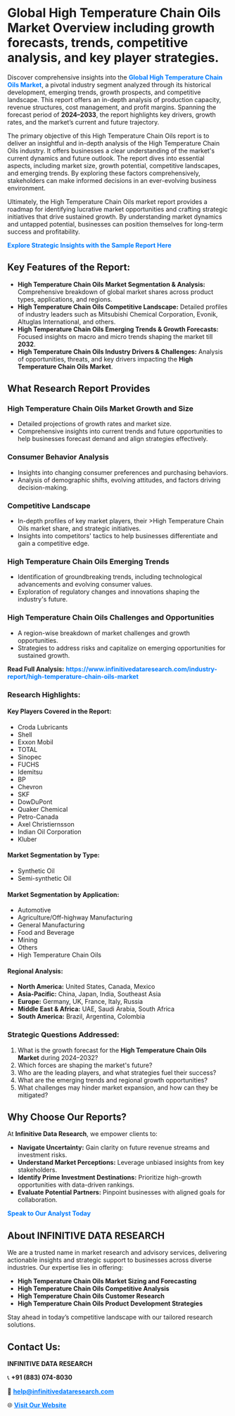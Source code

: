 <h1>Global High Temperature Chain Oils Market Overview including growth forecasts, trends, competitive analysis, and key player strategies.</h1>
<p>
Discover comprehensive insights into the 
<a href="https://www.infinitivedataresearch.com/industry-report/high-temperature-chain-oils-market" rel="dofollow" style="color: #007BFF; text-decoration: none;"><strong>Global High Temperature Chain Oils Market</strong></a>, a pivotal industry segment analyzed through its historical development, emerging trends, growth prospects, and competitive landscape. This report offers an in-depth analysis of production capacity, revenue structures, cost management, and profit margins. Spanning the forecast period of <strong>2024–2033</strong>, the report highlights key drivers, growth rates, and the market’s current and future trajectory.
</p>
<p>
The primary objective of this High Temperature Chain Oils report is to deliver an insightful and in-depth analysis of the High Temperature Chain Oils industry. It offers businesses a clear understanding of the market's current dynamics and future outlook. The report dives into essential aspects, including market size, growth potential, competitive landscapes, and emerging trends. By exploring these factors comprehensively, stakeholders can make informed decisions in an ever-evolving business environment.
</p>
<p>
Ultimately, the High Temperature Chain Oils market report provides a roadmap for identifying lucrative market opportunities and crafting strategic initiatives that drive sustained growth. By understanding market dynamics and untapped potential, businesses can position themselves for long-term success and profitability.
</p>
<p>
<a href="https://www.infinitivedataresearch.com/request-sample/reportId=112621" style="color: #007BFF; text-decoration: none;"><strong>Explore Strategic Insights with the Sample Report Here</strong></a>
</p>

<h2>Key Features of the Report:</h2>
<ul>
<li><strong>High Temperature Chain Oils Market Segmentation & Analysis:</strong> Comprehensive breakdown of global market shares across product types, applications, and regions.</li>
<li><strong>High Temperature Chain Oils Competitive Landscape:</strong> Detailed profiles of industry leaders such as Mitsubishi Chemical Corporation, Evonik, Altuglas International, and others.</li>
<li><strong>High Temperature Chain Oils Emerging Trends & Growth Forecasts:</strong> Focused insights on macro and micro trends shaping the market till <strong>2032</strong>.</li>
<li><strong>High Temperature Chain Oils Industry Drivers & Challenges:</strong> Analysis of opportunities, threats, and key drivers impacting the <strong>High Temperature Chain Oils Market</strong>.</li>
</ul>

<h2>What Research Report Provides</h2>
<h3>High Temperature Chain Oils Market Growth and Size</h3>
<ul>
<li>Detailed projections of growth rates and market size.</li>
<li>Comprehensive insights into current trends and future opportunities to help businesses forecast demand and align strategies effectively.</li>
</ul>

<h3>Consumer Behavior Analysis</h3>
<ul>
<li>Insights into changing consumer preferences and purchasing behaviors.</li>
<li>Analysis of demographic shifts, evolving attitudes, and factors driving decision-making.</li>
</ul>

<h3>Competitive Landscape</h3>
<ul>
<li>In-depth profiles of key market players, their >High Temperature Chain Oils market share, and strategic initiatives.</li>
<li>Insights into competitors' tactics to help businesses differentiate and gain a competitive edge.</li>
</ul>

<h3>High Temperature Chain Oils Emerging Trends</h3>
<ul>
<li>Identification of groundbreaking trends, including technological advancements and evolving consumer values.</li>
<li>Exploration of regulatory changes and innovations shaping the industry's future.</li>
</ul>

<h3>High Temperature Chain Oils Challenges and Opportunities</h3>
<ul>
<li>A region-wise breakdown of market challenges and growth opportunities.</li>
<li>Strategies to address risks and capitalize on emerging opportunities for sustained growth.</li>
</ul>
<p><strong>Read Full Analysis:</strong> <a href="https://www.infinitivedataresearch.com/industry-report/high-temperature-chain-oils-market" rel="dofollow" style="color: #007BFF; text-decoration: none;"><strong>https://www.infinitivedataresearch.com/industry-report/high-temperature-chain-oils-market</strong></a></p>
<h3>Research Highlights:</h3>
<h4>Key Players Covered in the Report:</h4>
<ul><li>Croda Lubricants</li><li>Shell</li><li>Exxon Mobil</li><li>TOTAL</li><li>Sinopec</li><li>FUCHS</li><li>Idemitsu</li><li>BP</li><li>Chevron</li><li>SKF</li><li>DowDuPont</li><li>Quaker Chemical</li><li>Petro-Canada</li><li>Axel Christiernsson</li><li>Indian Oil Corporation</li><li>Kluber</li></ul>
<h4>Market Segmentation by Type:</h4>
<ul><li>Synthetic Oil</li><li>Semi-synthetic Oil</li></ul>
<h4>Market Segmentation by Application:</h4>
<ul><li>Automotive</li><li>Agriculture/Off-highway Manufacturing</li><li>General Manufacturing</li><li>Food and Beverage</li><li>Mining</li><li>Others</li><li>High Temperature Chain Oils</li></ul>

<h4>Regional Analysis:</h4>
<ul>
<li><strong>North America:</strong> United States, Canada, Mexico</li>
<li><strong>Asia-Pacific:</strong> China, Japan, India, Southeast Asia</li>
<li><strong>Europe:</strong> Germany, UK, France, Italy, Russia</li>
<li><strong>Middle East & Africa:</strong> UAE, Saudi Arabia, South Africa</li>
<li><strong>South America:</strong> Brazil, Argentina, Colombia</li>
</ul>

<h3>Strategic Questions Addressed:</h3>
<ol>
<li>What is the growth forecast for the <strong>High Temperature Chain Oils Market</strong> during 2024–2032?</li>
<li>Which forces are shaping the market's future?</li>
<li>Who are the leading players, and what strategies fuel their success?</li>
<li>What are the emerging trends and regional growth opportunities?</li>
<li>What challenges may hinder market expansion, and how can they be mitigated?</li>
</ol>

<h2>Why Choose Our Reports?</h2>
<p>At <strong>Infinitive Data Research</strong>, we empower clients to:</p>
<ul>
<li><strong>Navigate Uncertainty:</strong> Gain clarity on future revenue streams and investment risks.</li>
<li><strong>Understand Market Perceptions:</strong> Leverage unbiased insights from key stakeholders.</li>
<li><strong>Identify Prime Investment Destinations:</strong> Prioritize high-growth opportunities with data-driven rankings.</li>
<li><strong>Evaluate Potential Partners:</strong> Pinpoint businesses with aligned goals for collaboration.</li>
</ul>
<p><a href="https://www.infinitivedataresearch.com/industry-report/high-temperature-chain-oils-market" rel="dofollow" style="color: #007BFF; text-decoration: none;"><strong>Speak to Our Analyst Today</strong></a></p>

<h2>About INFINITIVE DATA RESEARCH</h2>
<p>We are a trusted name in market research and advisory services, delivering actionable insights and strategic support to businesses across diverse industries. Our expertise lies in offering:</p>
<ul>
<li><strong>High Temperature Chain Oils Market Sizing and Forecasting</strong></li>
<li><strong>High Temperature Chain Oils Competitive Analysis</strong></li>
<li><strong>High Temperature Chain Oils Customer Research</strong></li>
<li><strong>High Temperature Chain Oils Product Development Strategies</strong></li>
</ul>
<p>Stay ahead in today’s competitive landscape with our tailored research solutions.</p>

<h2>Contact Us:</h2>
<p><strong>INFINITIVE DATA RESEARCH</strong></p>
<p>📞 <strong>+91 (883) 074-8030</strong></p>
<p>📧 <strong><a href="mailto:help@infinitivedataresearch.com" style="color: #007BFF;">help@infinitivedataresearch.com</a></strong></p>
<p>🌐 <strong><a href="https://www.infinitivedataresearch.com" rel="dofollow" style="color: #007BFF;">Visit Our Website</a></strong></p>